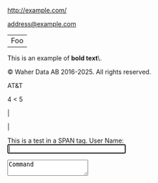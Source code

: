 ﻿<http://example.com/>

<address@example.com>

<table>
    <tr>
        <td>Foo</td>
    </tr>
</table>
This is an example of <b>bold text</b>\.

© Waher Data AB 2016\-2025\. All rights reserved\.

AT\&T

4 \< 5

&#124;

&#124;

<span class="test">This is a test in a SPAN tag\.</span>
User Name\:  
<input id="UserName" name="UserName" type="text" autofocus="autofocus" style="width:20em" />

<textarea id="command" autofocus="autofocus" wrap="hard" onkeydown="return CommandKeyDown(this,event);">Command</textarea>
